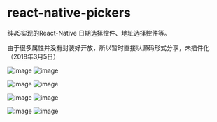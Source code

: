# react-native-pickers
纯JS实现的React-Native 日期选择控件、地址选择控件等。

由于很多属性并没有封装好开放，所以暂时直接以源码形式分享，未插件化（2018年3月5日）

![image](https://github.com/iberHK/react-native-pickers/blob/master/screenshot/alert.png)
![image](https://github.com/iberHK/react-native-pickers/blob/master/screenshot/items.png)


![image](https://github.com/iberHK/react-native-pickers/blob/master/screenshot/choose.png)
![image](https://github.com/iberHK/react-native-pickers/blob/master/screenshot/input.png)


![image](https://github.com/iberHK/react-native-pickers/blob/master/screenshot/customer.png)
![image](https://github.com/iberHK/react-native-pickers/blob/master/screenshot/area.png)


![image](https://github.com/iberHK/react-native-pickers/blob/master/screenshot/date.png)
![image](https://github.com/iberHK/react-native-pickers/blob/master/screenshot/xxx.png)